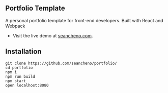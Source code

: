 ## Portfolio Template

A personal portfolio template for front-end developers. Built with React and Webpack


* Visit the live demo at [seancheno.com](https://seancheno.com).


## Installation

    git clone https://github.com/seancheno/portfolio/
    cd portfolio
    npm i
    npm run build
    npm start
    open localhost:8080
